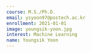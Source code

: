 ```yaml
---
course: M.S./Ph.D.
email: ysyoon97@postech.ac.kr
enrollment: 2021-01-01
image: youngsik-yoon.jpg
interest: Machine Learning
name: Youngsik Yoon
---
```

